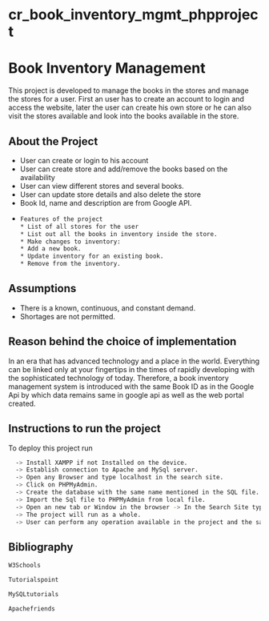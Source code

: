 # cr_book_inventory_mgmt_phpproject

# Book Inventory Management

This project is developed to manage the books in the stores and manage the stores for a user.
First an user has to create an account to login and access the website, later the user can create his own store or he can also visit the stores available and look into the books available in the store.


## About the Project

 - User can create or login to his account
 - User can create store and add/remove the books based on the availability
 - User can view different stores and several books.
 - User can update store details and also delete the store
 - Book Id, name and description are from Google API.
 - ```bash
   Features of the project
   * List of all stores for the user
   * List out all the books in inventory inside the store.
   * Make changes to inventory:
   * Add a new book.
   * Update inventory for an existing book.
   * Remove from the inventory.
   ```
 


## Assumptions
 
- There is a known, continuous, and constant demand. 
- Shortages are not permitted.
## Reason behind the choice of implementation

In an era that has advanced technology and a place in the world. Everything can be linked only at your fingertips in the times of rapidly developing with the sophisticated technology of today. Therefore, a book inventory management system is introduced with the same Book ID as in the Google Api by which data remains same in google api as well as the web portal created.
## Instructions to run the project

To deploy this project run

```bash
  -> Install XAMPP if not Installed on the device.
  -> Establish connection to Apache and MySql server.
  -> Open any Browser and type localhost in the search site.
  -> Click on PHPMyAdmin.
  -> Create the database with the same name mentioned in the SQL file.
  -> Import the Sql file to PHPMyAdmin from local file.
  -> Open an new tab or Window in the browser -> In the Search Site type localhost/folder_name
  -> The project will run as a whole.
  -> User can perform any operation available in the project and the same will be reflected.
```
## Bibliography

  ```bash
  W3Schools
  ```
  
  ```bash
 Tutorialspoint
  ```
  
  ```bash
  MySQLtutorials
  ```

  ```bash
  Apachefriends
  ```
